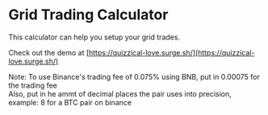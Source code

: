 # Grid Trading Calculator

This calculator can help you setup your grid trades.  

Check out the demo at [https://quizzical-love.surge.sh/](https://quizzical-love.surge.sh/)  

Note: To use Binance's trading fee of 0.075% using BNB, put in 0.00075 for the trading fee  
Also, put in he ammt of decimal places the pair uses into precision, example: 8 for a BTC pair on binance
